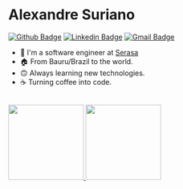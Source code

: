 # Alexandre Suriano

[![Github Badge](https://img.shields.io/badge/-Github-000?style=for-the-badge&logo=Github&logoColor=white&link=https://github.com/luansapelli)](https://github.com/alexsuriano)
[![Linkedin Badge](https://img.shields.io/badge/-LinkedIn-blue?style=for-the-badge&logo=Linkedin&logoColor=white&link=https://www.linkedin.com/in/alexsuriano/)](https://www.linkedin.com/in/alexsuriano/)
[![Gmail Badge](https://img.shields.io/badge/-Gmail-c14438?style=for-the-badge&logo=Gmail&logoColor=white&link=mailto:luansapelli@gmail.com)](mailto:alexandre.suriano@gmail.com)

- 💼 I'm a software engineer at [Serasa](https://www.linkedin.com/company/serasa)
- 🏠 From Bauru/Brazil to the world.
- 🙃 Always learning new technologies.
- ☕ Turning coffee into code.

<br>

<div>
    <a href="https://github.com/alexsuriano">
  <img height="150em" src="https://github-readme-stats.vercel.app/api?username=alexsuriano&show_icons=true&theme=dracula&include_all_commits=true&count_private=true"/>
  <img height="150em" src="https://github-readme-stats.vercel.app/api/top-langs/?username=alexsuriano&count_private=true&layout=compact&langs_count=7&theme=dracula"/>
</div>
